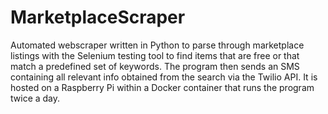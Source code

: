 # MarketplaceScraper
Automated webscraper written in Python to parse through marketplace listings with the Selenium testing tool to find items that are free or that match a predefined set of keywords. The program then sends an SMS containing all relevant info obtained from the search via the Twilio API.
It is hosted on a Raspberry Pi within a Docker container that runs the program twice a day. 

